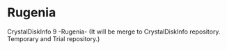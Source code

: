 # Rugenia
CrystalDiskInfo 9 -Rugenia- (It will be merge to CrystalDiskInfo repository. Temporary and Trial repository.)
